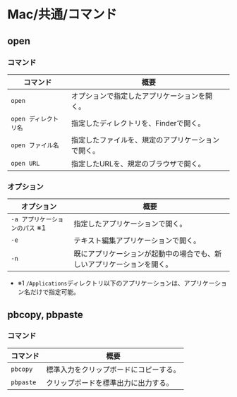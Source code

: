 # Mac/共通/コマンド

## open

### コマンド

| コマンド              | 概要                                               |
| --------------------- | -------------------------------------------------- |
| `open`                | オプションで指定したアプリケーションを開く。       |
| `open ディレクトリ名` | 指定したディレクトリを、Finderで開く。             |
| `open ファイル名`     | 指定したファイルを、規定のアプリケーションで開く。 |
| `open URL`            | 指定したURLを、規定のブラウザで開く。              |

### オプション

| オプション                     | 概要                                                         |
| ------------------------------ | ------------------------------------------------------------ |
| `-a アプリケーションのパス` ※1 | 指定したアプリケーションで開く。                             |
| `-e`                           | テキスト編集アプリケーションで開く。                         |
| `-n`                           | 既にアプリケーションが起動中の場合でも、新しいアプリケーションを開く。 |

- ※1 `/Applications`ディレクトリ以下のアプリケーションは、アプリケーション名だけで指定可能。

## pbcopy, pbpaste

### コマンド

| コマンド  | 概要                                   |
| --------- | -------------------------------------- |
| `pbcopy`  | 標準入力をクリップボードにコピーする。 |
| `pbpaste` | クリップボードを標準出力に出力する。   |

